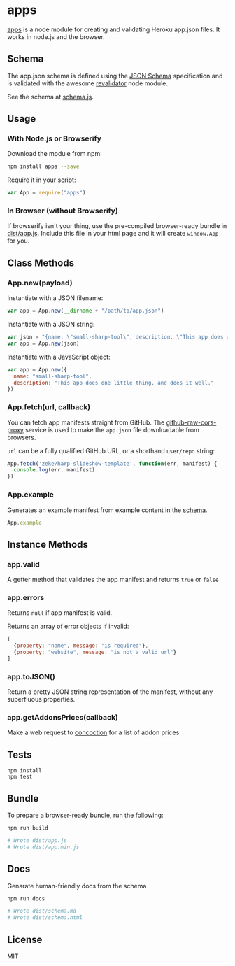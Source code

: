 # apps

[apps](https://www.npmjs.org/package/apps) is a node module for creating and validating Heroku app.json files. It works in node.js and the browser.

## Schema

The app.json schema is defined using the [JSON Schema](http://json-schema.org/)
specification and is validated with the awesome
[revalidator](https://github.com/flatiron/revalidator#readme) node module.

See the schema at [schema.js](/schema.js).

## Usage

### With Node.js or Browserify

Download the module from npm:

```sh
npm install apps --save
```

Require it in your script:

```js
var App = require("apps")
```

### In Browser (without Browserify)

If browserify isn't your thing, use the pre-compiled browser-ready bundle in
[dist/app.js](/dist/app.js). Include this file in your html page and it will create
`window.App` for you.

## Class Methods

### App.new(payload)

Instantiate with a JSON filename:

```js
var app = App.new(__dirname + "/path/to/app.json")
```

Instantiate with a JSON string:

```js
var json = "{name: \"small-sharp-tool\", description: \"This app does one little thing, and does it well.\"}"
var app = App.new(json)
```

Instantiate with a JavaScript object:

```js
var app = App.new({
  name: "small-sharp-tool",
  description: "This app does one little thing, and does it well."
})
```

### App.fetch(url, callback)

You can fetch app manifests straight from GitHub. The
[github-raw-cors-proxy](https://github.com/zeke/github-raw-cors-proxy) service is used
to make the `app.json` file downloadable from browsers.

`url` can be a fully qualified GitHub URL, or a shorthand `user/repo` string:

```js
App.fetch('zeke/harp-slideshow-template', function(err, manifest) {
  console.log(err, manifest)
})
```

### App.example

Generates an example manifest from example content in the [schema](/schema.js).

```js
App.example
```

## Instance Methods

### app.valid

A getter method that validates the app manifest and returns `true` or `false`

### app.errors

Returns `null` if app manifest is valid.

Returns an array of error objects if invalid:

```js
[
  {property: "name", message: "is required"},
  {property: "website", message: "is not a valid url"}
]
```

### app.toJSON()

Return a pretty JSON string representation of the manifest, without any superfluous properties.

### app.getAddonsPrices(callback)

Make a web request to [concoction](https://github.com/zeke/concoction) for a
list of addon prices.

## Tests

```
npm install
npm test
```

## Bundle

To prepare a browser-ready bundle, run the following:

```sh
npm run build

# Wrote dist/app.js
# Wrote dist/app.min.js
```

## Docs

Genarate human-friendly docs from the schema

```sh
npm run docs

# Wrote dist/schema.md
# Wrote dist/schema.html
```

## License

MIT
